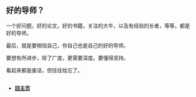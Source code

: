 
## 好的导师？

一个好问题，好的论文，好的书籍，关注的大牛，以及有经验的长者，等等，都是好的导师。

最后，就是要相信自己，你自己也是自己的好的导师。

要想有所进步，除了广度，更需要深度。要懂得坚持。

看起来都是废话，但往往给忘了。

##



- ####  [回主页](./README.md) 




